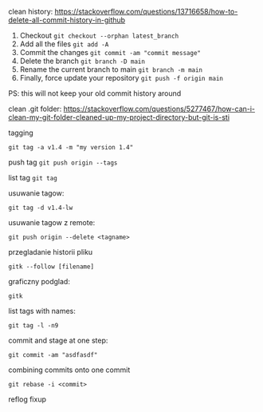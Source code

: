 clean history: https://stackoverflow.com/questions/13716658/how-to-delete-all-commit-history-in-github
1.  Checkout
    `git checkout --orphan latest_branch`
2.  Add all the files
    `git add -A`
3.  Commit the changes
    `git commit -am "commit message"`
4.  Delete the branch
    `git branch -D main`
5.  Rename the current branch to main
    `git branch -m main`
6.  Finally, force update your repository
    `git push -f origin main`
    

PS: this will not keep your old commit history around


clean .git folder: https://stackoverflow.com/questions/5277467/how-can-i-clean-my-git-folder-cleaned-up-my-project-directory-but-git-is-sti

tagging
```console
git tag -a v1.4 -m "my version 1.4"
```
push tag
`git push origin --tags`

list tag
`git tag`

usuwanie tagow:
````console
git tag -d v1.4-lw
````
usuwanie tagow z remote:
```console
git push origin --delete <tagname>
```


przegladanie historii pliku
```
gitk --follow [filename]
```

graficzny podglad:
```
gitk
```


list tags with names:
```
git tag -l -n9
```


commit and stage at one step:
```
git commit -am "asdfasdf"
```


combining commits onto one commit
```
git rebase -i <commit>
```

reflog
fixup